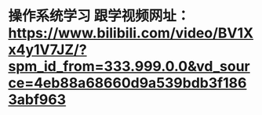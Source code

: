 # 操作系统学习 跟学视频网址：https://www.bilibili.com/video/BV1Xx4y1V7JZ/?spm_id_from=333.999.0.0&vd_source=4eb88a68660d9a539bdb3f1863abf963
